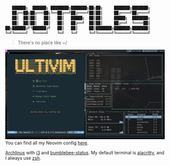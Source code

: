 ```
   ██████╗  ██████╗ ████████╗███████╗██╗██╗     ███████╗███████╗
   ██╔══██╗██╔═══██╗╚══██╔══╝██╔════╝██║██║     ██╔════╝██╔════╝
   ██║  ██║██║   ██║   ██║   █████╗  ██║██║     █████╗  ███████╗
   ██║  ██║██║   ██║   ██║   ██╔══╝  ██║██║     ██╔══╝  ╚════██║
██╗██████╔╝╚██████╔╝   ██║   ██║     ██║███████╗███████╗███████║
╚═╝╚═════╝  ╚═════╝    ╚═╝   ╚═╝     ╚═╝╚══════╝╚══════╝╚══════╝
```

> There's no place like ~/

![Screenshot](./assets/screenshots/neovim-gotop-i3.png)
You can find all my Neovim config [here](https://github.com/UltiRequiem/UltiVim).

[Archlinux](https://github.com/UltiRequiem/Archlinux) with [i3](./.config/i3) and [bumblebee-status](https://github.com/tobi-wan-kenobi/bumblebee-status).
My default terminal is [alacritty](./.config/alacritty), and I always use [zsh](./.zshrc).
